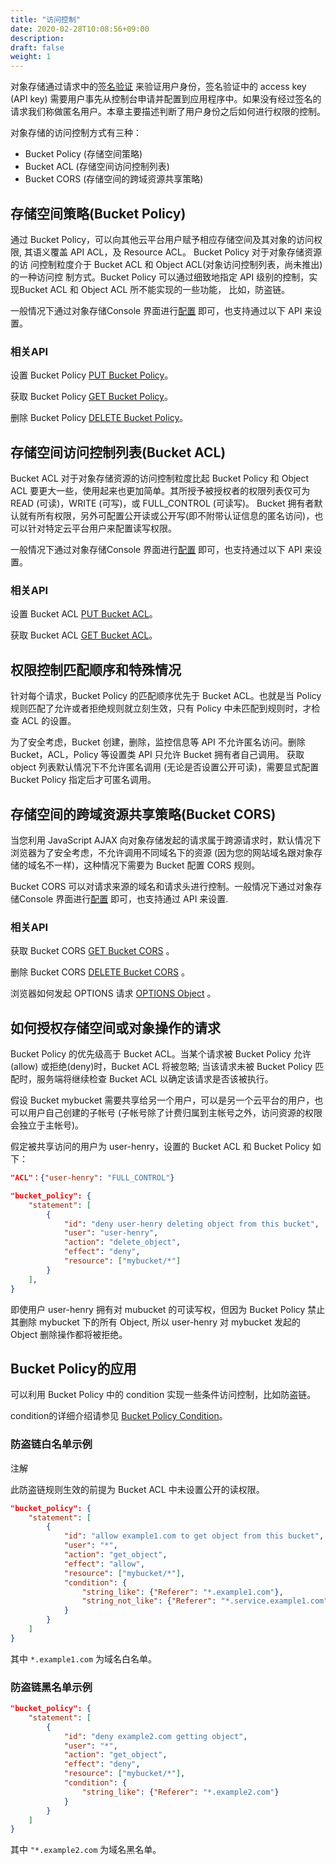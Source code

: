 ```yaml
---
title: "访问控制"
date: 2020-02-28T10:08:56+09:00
description:
draft: false
weight: 1
---
```



对象存储通过请求中的[签名验证](../signature) 来验证用户身份，签名验证中的 access key (API key) 需要用户事先从控制台申请并配置到应用程序中。如果没有经过签名的请求我们称做匿名用户。本章主要描述判断了用户身份之后如何进行权限的控制。

对象存储的访问控制方式有三种：

- Bucket Policy (存储空间策略)
- Bucket ACL (存储空间访问控制列表)
- Bucket CORS (存储空间的跨域资源共享策略)

## 存储空间策略(Bucket Policy)

通过 Bucket Policy，可以向其他云平台用户赋予相应存储空间及其对象的访问权限, 其语义覆盖 API ACL，及 Resource ACL。
Bucket Policy 对于对象存储资源的访 问控制粒度介于 Bucket ACL 和 Object ACL(对象访问控制列表，尚未推出) 的一种访问控 制方式。Bucket Policy 可以通过细致地指定 API 级别的控制，实现Bucket ACL 和 Object ACL 所不能实现的一些功能， 比如，防盗链。

一般情况下通过对象存储Console 界面进行[配置](http://console.yiqiyun.sd.cegn.cn/zw/) 即可，也支持通过以下 API 来设置。

### 相关API

设置 Bucket Policy [PUT Bucket Policy](/storage/object-storage/api/bucket/policy/put_policy)。

获取 Bucket Policy [GET Bucket Policy](/storage/object-storage/api/bucket/policy/get_policy)。

删除 Bucket Policy [DELETE Bucket Policy](/storage/object-storage/api/bucket/policy/delete_policy)。

## 存储空间访问控制列表(Bucket ACL)

Bucket ACL 对于对象存储资源的访问控制粒度比起 Bucket Policy 和 Object ACL 要更大一些，使用起来也更加简单。其所授予被授权者的权限列表仅可为 READ (可读)，WRITE (可写)，或 FULL_CONTROL (可读写)。
Bucket 拥有者默认就有所有权限，另外可配置公开读或公开写(即不附带认证信息的匿名访问)，也可以针对特定云平台用户来配置读写权限。

一般情况下通过对象存储Console 界面进行[配置](http://console.yiqiyun.sd.cegn.cn/zw/) 即可，也支持通过以下 API 来设置。

### 相关API

设置 Bucket ACL [PUT Bucket ACL](/storage/object-storage/api/bucket/acl/put_acl)。

获取 Bucket ACL [GET Bucket ACL](/storage/object-storage/api/bucket/acl/get_acl)。


## 权限控制匹配顺序和特殊情况

针对每个请求，Bucket Policy 的匹配顺序优先于 Bucket ACL。也就是当 Policy 规则匹配了允许或者拒绝规则就立刻生效，只有 Policy 中未匹配到规则时，才检查 ACL 的设置。

为了安全考虑，Bucket 创建，删除，监控信息等 API 不允许匿名访问。删除 Bucket，ACL，Policy 等设置类 API 只允许 Bucket 拥有者自己调用。
获取 object 列表默认情况下不允许匿名调用 (无论是否设置公开可读)，需要显式配置 Bucket Policy 指定后才可匿名调用。


## 存储空间的跨域资源共享策略(Bucket CORS)

当您利用 JavaScript AJAX 向对象存储发起的请求属于跨源请求时，默认情况下浏览器为了安全考虑，不允许调用不同域名下的资源 (因为您的网站域名跟对象存储的域名不一样)，这种情况下需要为 Bucket 配置 CORS 规则。

Bucket CORS 可以对请求来源的域名和请求头进行控制。一般情况下通过对象存储Console 界面进行[配置](http://console.yiqiyun.sd.cegn.cn/zw/) 即可，也支持通过 API 来设置.

### 相关API

获取 Bucket CORS [GET Bucket CORS](/storage/object-storage/api/bucket/cors/get_cors) 。

删除 Bucket CORS [DELETE Bucket CORS](/storage/object-storage/api/bucket/cors/delete_cors) 。

浏览器如何发起 OPTIONS 请求 [OPTIONS Object](/storage/object-storage/api/object/options) 。

## 如何授权存储空间或对象操作的请求

Bucket Policy 的优先级高于 Bucket ACL。当某个请求被 Bucket Policy 允许(allow) 或拒绝(deny)时，Bucket ACL 将被忽略; 当该请求未被 Bucket Policy 匹配时，服务端将继续检查 Bucket ACL 以确定该请求是否该被执行。

假设 Bucket mybucket 需要共享给另一个用户，可以是另一个云平台的用户，也可以用户自己创建的子帐号 (子帐号除了计费归属到主帐号之外，访问资源的权限会独立于主帐号)。

假定被共享访问的用户为 user-henry，设置的 Bucket ACL 和 Bucket Policy 如下：

```json
"ACL"：{"user-henry": "FULL_CONTROL"}
```

```json
"bucket_policy": {
    "statement": [
        {
            "id": "deny user-henry deleting object from this bucket",
            "user": "user-henry",
            "action": "delete_object",
            "effect": "deny",
            "resource": ["mybucket/*"]
        }
    ],
}
```

即使用户 user-henry 拥有对 mubucket 的可读写权，但因为 Bucket Policy 禁止其删除 mybucket 下的所有 Object, 所以 user-henry 对 mybucket 发起的 Object 删除操作都将被拒绝。

## Bucket Policy的应用

可以利用 Bucket Policy 中的 condition 实现一些条件访问控制，比如防盗链。

condition的详细介绍请参见 [Bucket Policy Condition](/storage/object-storage/api/bucket/policy/policy_condition)。

### 防盗链白名单示例

注解

此防盗链规则生效的前提为 Bucket ACL 中未设置公开的读权限。

```json
"bucket_policy": {
    "statement": [
        {
            "id": "allow example1.com to get object from this bucket",
            "user": "*",
            "action": "get_object",
            "effect": "allow",
            "resource": ["mybucket/*"],
            "condition": {
                "string_like": {"Referer": "*.example1.com"},
                "string_not_like": {"Referer": "*.service.example1.com"}
            }
        }
    ]
}
```

其中 `*.example1.com` 为域名白名单。

### 防盗链黑名单示例

```json
"bucket_policy": {
    "statement": [
        {
            "id": "deny example2.com getting object",
            "user": "*",
            "action": "get_object",
            "effect": "deny",
            "resource": ["mybucket/*"],
            "condition": {
                "string_like": {"Referer": "*.example2.com"}
            }
        }
    ]
}
```

其中 `"*.example2.com` 为域名黑名单。


